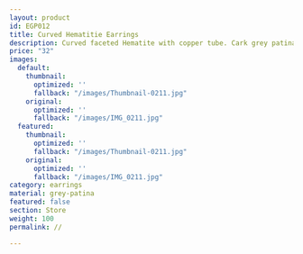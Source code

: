 ```yaml
---
layout: product
id: EGP012
title: Curved Hematitie Earrings
description: Curved faceted Hematite with copper tube. Cark grey patina hook.
price: "32"
images:
  default:
    thumbnail:
      optimized: ''
      fallback: "/images/Thumbnail-0211.jpg"
    original:
      optimized: ''
      fallback: "/images/IMG_0211.jpg"
  featured:
    thumbnail:
      optimized: ''
      fallback: "/images/Thumbnail-0211.jpg"
    original:
      optimized: ''
      fallback: "/images/IMG_0211.jpg"
category: earrings
material: grey-patina
featured: false
section: Store
weight: 100
permalink: //

---
```

